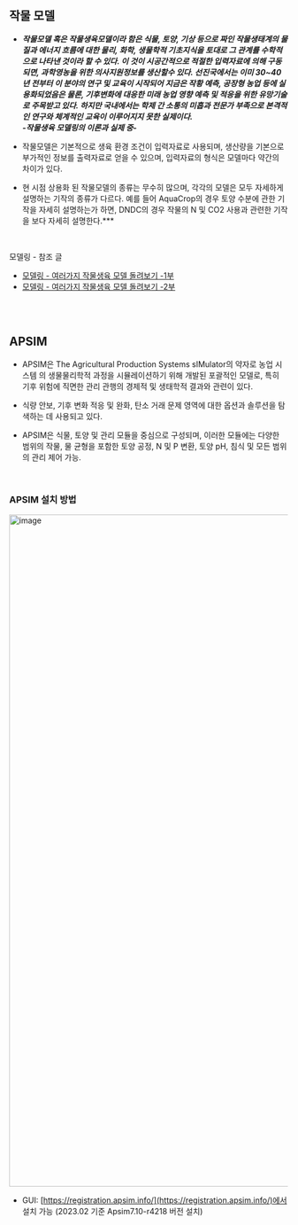 ## 작물 모델
* ***작물모델 혹은 작물생육모델이라 함은 식물, 토양, 기상 등으로 짜인 작물생태계의 물질과 에너지 흐름에 대한 물리, 화학, 생물학적 기초지식을 토대로 그 관계를 수학적으로 
나타낸 것이라 할 수 있다. 이 것이 시공간적으로 적절한 입력자료에 의해 구동되면, 과학영농을 위한 의사지원정보를 생산할수 있다. 선진국에서는 이미 30~40년 전부터 이 분야의
연구 및 교육이 시작되어 지금은 작황 예측, 공장형 농업 등에 실용화되었음은 물론, 기후변화에 대응한 미래 농업 영향 예측 및 적응을 위한 유망기술로 주목받고 있다. 
하지만 국내에서는 학제 간 소통의 미흡과 전문가 부족으로 본격적인 연구와 체계적인 교육이 이루어지지 못한 실제이다.  
-작물생육 모델링의 이론과 실제 중-***


* 작물모델은 기본적으로 생육 환경 조건이 입력자료로 사용되며, 생산량을 기본으로 부가적인 정보를 출력자료로 얻을 수 있으며, 입력자료의 형식은 모델마다 약간의 차이가 있다.


* 현 시점 상용화 된 작물모델의 종류는 무수히 많으며, 각각의 모델은 모두 자세하게 설명하는 기작의 종류가 다르다. 예를 들어 AquaCrop의 경우 토양 수분에 관한 기작을 자세히 
설명하는가 하면, DNDC의 경우 작물의 N 및 CO2 사용과 관련한 기작을 보다 자세히 설명한다.***

<br>

모델링 - 참조 글
* [모델링 - 여러가지 작물생육 모델 돌려보기 -1부](https://ethanseok.github.io/2023-03-01/crop_model1-post)
* [모델링 - 여러가지 작물생육 모델 돌려보기 -2부](https://ethanseok.github.io/2023-03-02/crop_model2-post)


<br>

<br>

## APSIM

* APSIM은 The Agricultural Production Systems sIMulator의 약자로 
농업 시스템 의 생물물리학적 과정을 시뮬레이션하기 위해 개발된 포괄적인 모델로, 특히 기후 위험에 직면한 관리 관행의 경제적 및 생태학적 결과와 관련이 있다.


* 식량 안보, 기후 변화 적응 및 완화, 탄소 거래 문제 영역에 대한 옵션과 솔루션을 탐색하는 데 사용되고 있다.


* APSIM은 식물, 토양 및 관리 모듈을 중심으로 구성되며, 이러한 모듈에는 다양한 범위의 작물, 물 균형을 포함한 토양 공정, 
N 및 P 변환, 토양 pH, 침식 및 모든 범위의 관리 제어 가능.

<br>

### APSIM 설치 방법

<img width="1213" alt="image" src="https://user-images.githubusercontent.com/93086581/222314434-85c14384-305c-463c-888e-250cd985f8d0.png">

* GUI: [https://registration.apsim.info/](https://registration.apsim.info/)에서 설치 가능 (2023.02 기준 Apsim7.10-r4218 버전 설치)

<br>

<br>

